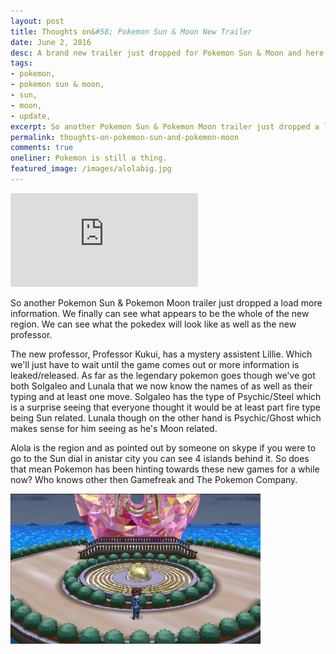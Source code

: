 ```yaml
---
layout: post
title: Thoughts on&#58; Pokemon Sun & Moon New Trailer
date: June 2, 2016
desc: A brand new trailer just dropped for Pokemon Sun & Moon and here are my thoughts
tags:
- pokemon,
- pokemon sun & moon,
- sun,
- moon,
- update,
excerpt: So another Pokemon Sun & Pokemon Moon trailer just dropped a load more information.
permalink: thoughts-on-pokemon-sun-and-pokemon-moon
comments: true
oneliner: Pokemon is still a thing.
featured_image: /images/alolabig.jpg
---
```

<iframe class="yt-iframe" src="https://www.youtube.com/embed/XW14HO7C1Dg" frameborder="0" allowfullscreen=""></iframe>

So another Pokemon Sun & Pokemon Moon trailer just dropped a load more information. We finally can see what appears to be the whole of the new region. We can see what the pokedex will look like as well as the new professor.

The new professor, Professor Kukui, has a mystery assistent Lillie. Which we'll just have to wait until the game comes out or more information is leaked/released. As far as the legendary pokemon goes though we've got both Solgaleo and Lunala that we now know the names of as well as their typing and at least one move. Solgaleo has the type of Psychic/Steel which is a surprise seeing that everyone thought it would be at least part fire type being Sun related. Lunala though on the other hand is Psychic/Ghost which makes sense for him seeing as he's Moon related.

Alola is the region and as pointed out by someone on skype if you were to go to the Sun dial in anistar city you can see 4 islands behind it.
So does that mean Pokemon has been hinting towards these new games for a while now? Who knows other then Gamefreak and The Pokemon Company.

![Anister City dial in Pokemon XY](/images/anistar.png)
